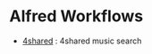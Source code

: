 # Alfred Workflows
* [4shared](https://github.com/mrz1277/alfred-workflows/tree/master/net.yakiyama.alfred.4shared) : 4shared music search